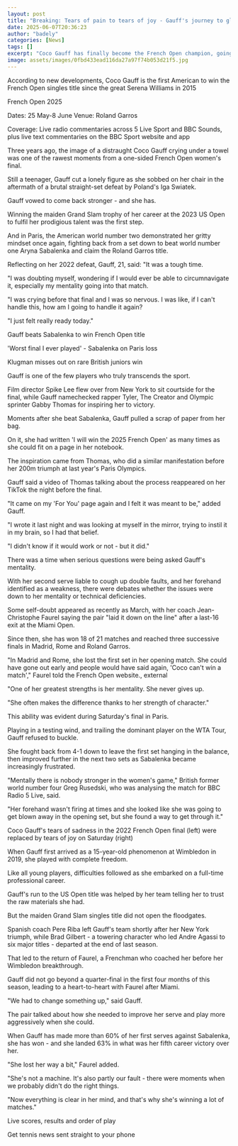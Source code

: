 ```yaml
---
layout: post
title: "Breaking: Tears of pain to tears of joy - Gauff's journey to glory"
date: 2025-06-07T20:36:23
author: "badely"
categories: [News]
tags: []
excerpt: "Coco Gauff has finally become the French Open champion, going from tears of pain to tears of joy in Paris. This is how she did it."
image: assets/images/0fbd433ead116da27a97f74b053d21f5.jpg
---
```


According to new developments, Coco Gauff is the first American to win the French Open singles title since the great Serena Williams in 2015

French Open 2025

Dates: 25 May-8 June Venue: Roland Garros

Coverage: Live radio commentaries across 5 Live Sport and BBC Sounds, plus live text commentaries on the BBC Sport website and app

Three years ago, the image of a distraught Coco Gauff crying under a towel was one of the rawest moments from a one-sided French Open women's final.

Still a teenager, Gauff cut a lonely figure as she sobbed on her chair in the aftermath of a brutal straight-set defeat by Poland's Iga Swiatek.

Gauff vowed to come back stronger - and she has.

Winning the maiden Grand Slam trophy of her career at the 2023 US Open to fulfil her prodigious talent was the first step.

And in Paris, the American world number two demonstrated her gritty mindset once again, fighting back from a set down to beat world number one Aryna Sabalenka and claim the Roland Garros title.

Reflecting on her 2022 defeat, Gauff, 21, said: "It was a tough time.

"I was doubting myself, wondering if I would ever be able to circumnavigate it, especially my mentality going into that match.

"I was crying before that final and I was so nervous. I was like, if I can't handle this, how am I going to handle it again?

"I just felt really ready today."

Gauff beats Sabalenka to win French Open title

'Worst final I ever played' - Sabalenka on Paris loss

Klugman misses out on rare British juniors win

Gauff is one of the few players who truly transcends the sport.

Film director Spike Lee flew over from New York to sit courtside for the final, while Gauff namechecked rapper Tyler, The Creator and Olympic sprinter Gabby Thomas for inspiring her to victory.

Moments after she beat Sabalenka, Gauff pulled a scrap of paper from her bag.

On it, she had written 'I will win the 2025 French Open' as many times as she could fit on a page in her notebook.

The inspiration came from Thomas, who did a similar manifestation before her 200m triumph at last year's Paris Olympics.

Gauff said a video of Thomas talking about the process reappeared on her TikTok the night before the final.

"It came on my 'For You' page again and I felt it was meant to be," added Gauff.

"I wrote it last night and was looking at myself in the mirror, trying to instil it in my brain, so I had that belief.

"I didn't know if it would work or not - but it did."

There was a time when serious questions were being asked Gauff's mentality.

With her second serve liable to cough up double faults, and her forehand identified as a weakness, there were debates whether the issues were down to her mentality or technical deficiencies.

Some self-doubt appeared as recently as March, with her coach Jean-Christophe Faurel saying the pair "laid it down on the line" after a last-16 exit at the Miami Open.

Since then, she has won 18 of 21 matches and reached three successive finals in Madrid, Rome and Roland Garros.

"In Madrid and Rome, she lost the first set in her opening match. She could have gone out early and people would have said again, 'Coco can't win a match'," Faurel told the French Open website., external

"One of her greatest strengths is her mentality. She never gives up. 

"She often makes the difference thanks to her strength of character."

This ability was evident during Saturday's final in Paris.

Playing in a testing wind, and trailing the dominant player on the WTA Tour, Gauff refused to buckle.

She fought back from 4-1 down to leave the first set hanging in the balance, then improved further in the next two sets as Sabalenka became increasingly frustrated.

"Mentally there is nobody stronger in the women's game," British former world number four Greg Rusedski, who was analysing the match for BBC Radio 5 Live, said.

"Her forehand wasn't firing at times and she looked like she was going to get blown away in the opening set, but she found a way to get through it."

Coco Gauff's tears of sadness in the 2022 French Open final (left) were replaced by tears of joy on Saturday (right)

When Gauff first arrived as a 15-year-old phenomenon at Wimbledon in 2019, she played with complete freedom.

Like all young players, difficulties followed as she embarked on a full-time professional career.

Gauff's run to the US Open title was helped by her team telling her to trust the raw materials she had.

But the maiden Grand Slam singles title did not open the floodgates.

Spanish coach Pere Riba left Gauff's team shortly after her New York triumph, while Brad Gilbert - a towering character who led Andre Agassi to six major titles - departed at the end of last season.

That led to the return of Faurel, a Frenchman who coached her before her Wimbledon breakthrough.

Gauff did not go beyond a quarter-final in the first four months of this season, leading to a heart-to-heart with Faurel after Miami.

"We had to change something up," said Gauff.

The pair talked about how she needed to improve her serve and play more aggressively when she could.

When Gauff has made more than 60% of her first serves against Sabalenka, she has won - and she landed 63% in what was her fifth career victory over her.

"She lost her way a bit," Faurel added.

"She's not a machine. It's also partly our fault - there were moments when we probably didn't do the right things. 

"Now everything is clear in her mind, and that's why she's winning a lot of matches."

Live scores, results and order of play

Get tennis news sent straight to your phone

